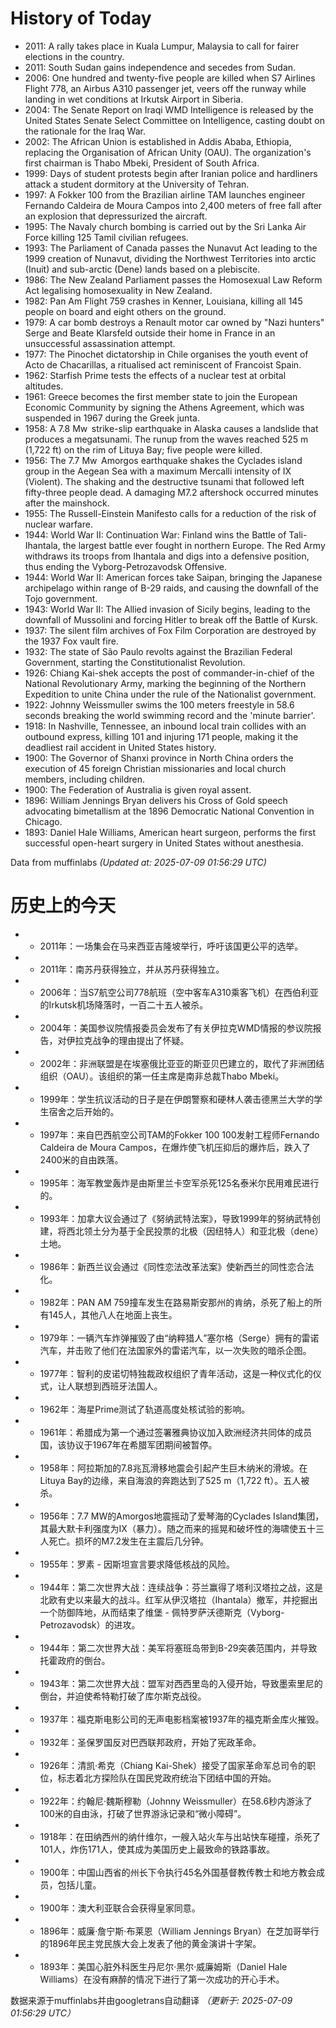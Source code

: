 # History of Today 

- 2011: A rally takes place in Kuala Lumpur, Malaysia to call for fairer elections in the country.
- 2011: South Sudan gains independence and secedes from Sudan.
- 2006: One hundred and twenty-five people are killed when S7 Airlines Flight 778, an Airbus A310 passenger jet, veers off the runway while landing in wet conditions at Irkutsk Airport in Siberia.
- 2004: The Senate Report on Iraqi WMD Intelligence is released by the United States Senate Select Committee on Intelligence, casting doubt on the rationale for the Iraq War.
- 2002: The African Union is established in Addis Ababa, Ethiopia, replacing the Organisation of African Unity (OAU). The organization's first chairman is Thabo Mbeki, President of South Africa.
- 1999: Days of student protests begin after Iranian police and hardliners attack a student dormitory at the University of Tehran.
- 1997: A Fokker 100 from the Brazilian airline TAM launches engineer Fernando Caldeira de Moura Campos into 2,400 meters of free fall after an explosion that depressurized the aircraft.
- 1995: The Navaly church bombing is carried out by the Sri Lanka Air Force killing 125 Tamil civilian refugees.
- 1993: The Parliament of Canada passes the Nunavut Act leading to the 1999 creation of Nunavut, dividing the Northwest Territories into arctic (Inuit) and sub-arctic (Dene) lands based on a plebiscite.
- 1986: The New Zealand Parliament passes the Homosexual Law Reform Act legalising homosexuality in New Zealand.
- 1982: Pan Am Flight 759 crashes in Kenner, Louisiana, killing all 145 people on board and eight others on the ground.
- 1979: A car bomb destroys a Renault motor car owned by "Nazi hunters" Serge and Beate Klarsfeld outside their home in France in an unsuccessful assassination attempt.
- 1977: The Pinochet dictatorship in Chile organises the youth event of Acto de Chacarillas, a ritualised act reminiscent of Francoist Spain.
- 1962: Starfish Prime tests the effects of a nuclear test at orbital altitudes.
- 1961: Greece becomes the first member state to join the European Economic Community by signing the Athens Agreement, which was suspended in 1967 during the Greek junta.
- 1958: A 7.8 Mw  strike-slip earthquake in Alaska causes a landslide that produces a megatsunami. The runup from the waves reached 525 m (1,722 ft) on the rim of Lituya Bay; five people were killed.
- 1956: The 7.7 Mw  Amorgos earthquake shakes the Cyclades island group in the Aegean Sea with a maximum Mercalli intensity of IX (Violent). The shaking and the destructive tsunami that followed left fifty-three people dead. A damaging M7.2 aftershock occurred minutes after the mainshock.
- 1955: The Russell-Einstein Manifesto calls for a reduction of the risk of nuclear warfare.
- 1944: World War II: Continuation War: Finland wins the Battle of Tali-Ihantala, the largest battle ever fought in northern Europe. The Red Army withdraws its troops from Ihantala and digs into a defensive position, thus ending the Vyborg-Petrozavodsk Offensive.
- 1944: World War II: American forces take Saipan, bringing the Japanese archipelago within range of B-29 raids, and causing the downfall of the Tojo government.
- 1943: World War II: The Allied invasion of Sicily begins, leading to the downfall of Mussolini and forcing Hitler to break off the Battle of Kursk.
- 1937: The silent film archives of Fox Film Corporation are destroyed by the 1937 Fox vault fire.
- 1932: The state of São Paulo revolts against the Brazilian Federal Government, starting the Constitutionalist Revolution.
- 1926: Chiang Kai-shek accepts the post of commander-in-chief of the National Revolutionary Army, marking the beginning of the Northern Expedition to unite China under the rule of the Nationalist government.
- 1922: Johnny Weissmuller swims the 100 meters freestyle in 58.6 seconds breaking the world swimming record and the 'minute barrier'.
- 1918: In Nashville, Tennessee, an inbound local train collides with an outbound express, killing 101 and injuring 171 people, making it the deadliest rail accident in United States history.
- 1900: The Governor of Shanxi province in North China orders the execution of 45 foreign Christian missionaries and local church members, including children.
- 1900: The Federation of Australia is given royal assent.
- 1896: William Jennings Bryan delivers his Cross of Gold speech advocating bimetallism at the 1896 Democratic National Convention in Chicago.
- 1893: Daniel Hale Williams, American heart surgeon, performs the first successful open-heart surgery in United States without anesthesia.

Data from muffinlabs
*(Updated at: 2025-07-09 01:56:29 UTC)*

# 历史上的今天 

- -  2011年：一场集会在马来西亚吉隆坡举行，呼吁该国更公平的选举。
- -  2011年：南苏丹获得独立，并从苏丹获得独立。
- -  2006年：当S7航空公司778航班（空中客车A310乘客飞机）在西伯利亚的Irkutsk机场降落时，一百二十五人被杀。
- -  2004年：美国参议院情报委员会发布了有关伊拉克WMD情报的参议院报告，对伊拉克战争的理由提出了怀疑。
- -  2002年：非洲联盟是在埃塞俄比亚亚的斯亚贝巴建立的，取代了非洲团结组织（OAU）。该组织的第一任主席是南非总裁Thabo Mbeki。
- -  1999年：学生抗议活动的日子是在伊朗警察和硬林人袭击德黑兰大学的学生宿舍之后开始的。
- -  1997年：来自巴西航空公司TAM的Fokker 100 100发射工程师Fernando Caldeira de Moura Campos，在爆炸使飞机压抑后的爆炸后，跌入了2400米的自由跌落。
- -  1995年：海军教堂轰炸是由斯里兰卡空军杀死125名泰米尔民用难民进行的。
- -  1993年：加拿大议会通过了《努纳武特法案》，导致1999年的努纳武特创建，将西北领土分为基于全民投票的北极（因纽特人）和亚北极（dene）土地。
- -  1986年：新西兰议会通过《同性恋法改革法案》使新西兰的同性恋合法化。
- -  1982年：PAN AM 759撞车发生在路易斯安那州的肯纳，杀死了船上的所有145人，其他八人在地面上丧生。
- -  1979年：一辆汽车炸弹摧毁了由“纳粹猎人”塞尔格（Serge）拥有的雷诺汽车，并击败了他们在法国家外的雷诺汽车，以一次失败的暗杀企图。
- -  1977年：智利的皮诺切特独裁政权组织了青年活动，这是一种仪式化的仪式，让人联想到西班牙法国人。
- -  1962年：海星Prime测试了轨道高度处核试验的影响。
- -  1961年：希腊成为第一个通过签署雅典协议加入欧洲经济共同体的成员国，该协议于1967年在希腊军团期间被暂停。
- -  1958年：阿拉斯加的7.8兆瓦滑移地震会引起产生巨木纳米的滑坡。在Lituya Bay的边缘，来自海浪的奔跑达到了525 m（1,722 ft）。五人被杀。
- -  1956年：7.7 MW的Amorgos地震摇动了爱琴海的Cyclades Island集团，其最大默卡利强度为IX（暴力）。随之而来的摇晃和破坏性的海啸使五十三人死亡。损坏的M7.2发生在主震后几分钟。
- -  1955年：罗素 - 因斯坦宣言要求降低核战的风险。
- -  1944年：第二次世界大战：连续战争：芬兰赢得了塔利汉塔拉之战，这是北欧有史以来最大的战斗。红军从伊汉塔拉（Ihantala）撤军，并挖掘出一个防御阵地，从而结束了维堡 - 佩特罗萨沃德斯克（Vyborg-Petrozavodsk）的进攻。
- -  1944年：第二次世界大战：美军将塞班岛带到B-29突袭范围内，并导致托霍政府的倒台。
- -  1943年：第二次世界大战：盟军对西西里岛的入侵开始，导致墨索里尼的倒台，并迫使希特勒打破了库尔斯克战役。
- -  1937年：福克斯电影公司的无声电影档案被1937年的福克斯金库火摧毁。
- -  1932年：圣保罗国反对巴西联邦政府，开始了宪政革命。
- -  1926年：清凯·希克（Chiang Kai-Shek）接受了国家革命军总司令的职位，标志着北方探险队在国民党政府统治下团结中国的开始。
- -  1922年：约翰尼·魏斯穆勒（Johnny Weissmuller）在58.6秒内游泳了100米的自由泳，打破了世界游泳记录和“微小障碍”。
- -  1918年：在田纳西州的纳什维尔，一艘入站火车与出站快车碰撞，杀死了101人，炸伤171人，使其成为美国历史上最致命的铁路事故。
- -  1900年：中国山西省的州长下令执行45名外国基督教传教士和地方教会成员，包括儿童。
- -  1900年：澳大利亚联合会获得皇家同意。
- -  1896年：威廉·詹宁斯·布莱恩（William Jennings Bryan）在芝加哥举行的1896年民主党民族大会上发表了他的黄金演讲十字架。
- -  1893年：美国心脏外科医生丹尼尔·黑尔·威廉姆斯（Daniel Hale Williams）在没有麻醉的情况下进行了第一次成功的开心手术。

数据来源于muffinlabs并由googletrans自动翻译
*（更新于: 2025-07-09 01:56:29 UTC）*